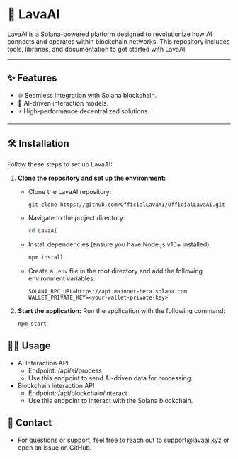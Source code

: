 # 🌋 LavaAI

LavaAI is a Solana-powered platform designed to revolutionize how AI connects and operates within blockchain networks. This repository includes tools, libraries, and documentation to get started with LavaAI.

---

## ✨ Features
- 🌐 Seamless integration with Solana blockchain.
- 🤖 AI-driven interaction models.
- ⚡ High-performance decentralized solutions.

---

## 🛠️ Installation

Follow these steps to set up LavaAI:

1. **Clone the repository and set up the environment:**
   - Clone the LavaAI repository:
     ```bash
     git clone https://github.com/OfficialLavaAI/OfficialLavaAI.git
     ```
   - Navigate to the project directory:
     ```bash
     cd LavaAI
     ```
   - Install dependencies (ensure you have Node.js v16+ installed):
     ```bash
     npm install
     ```
   - Create a `.env` file in the root directory and add the following environment variables:
     ```plaintext
     SOLANA_RPC_URL=https://api.mainnet-beta.solana.com
     WALLET_PRIVATE_KEY=<your-wallet-private-key>
     ```

2. **Start the application:**
   Run the application with the following command:
   ```bash
   npm start

## 🧑‍💻 Usage
- AI Interaction API
   - Endpoint: /api/ai/process
   - Use this endpoint to send AI-driven data for processing.
- Blockchain Interaction API
   - Endpoint: /api/blockchain/interact
   - Use this endpoint to interact with the Solana blockchain.


## 📧 Contact
- For questions or support, feel free to reach out to support@lavaai.xyz or open an issue on GitHub.


